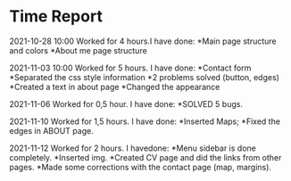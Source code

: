 # Time Report
2021-10-28 10:00 Worked for 4 hours.I have done:
*Main page structure and colors
*About me page structure

2021-11-03 10:00 Worked for 5 hours. I have done:
*Contact form
*Separated the css style information
*2 problems solved (button, edges)
*Created a text in about page
*Changed the appearance

2021-11-06 Worked for 0,5 hour. I have done:
*SOLVED 5 bugs.

2021-11-10 Worked for 1,5 hours. I have done:
*Inserted Maps;
*Fixed the edges in ABOUT page.

2021-11-12 Worked for 2 hours. I havedone:
*Menu sidebar is done completely.
*Inserted img.
*Created CV page and did the links from other pages.
*Made some corrections with the contact page (map, margins).
